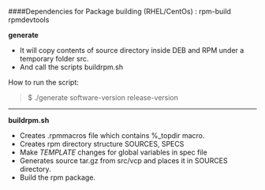 ####Dependencies for Package building (RHEL/CentOs) : rpm-build rpmdevtools

**generate**

* It will copy contents of source directory inside DEB and RPM
  under a temporary folder src.
* And call the scripts buildrpm.sh 

<p> How to run the script: </p>

 > $ ./generate software-version release-version

* * *

**buildrpm.sh**
* Creates .rpmmacros file which contains %_topdir macro.
* Creates rpm directory structure SOURCES, SPECS
* Make *TEMPLATE* changes for global variables in spec file
* Generates source tar.gz from src/vcp and places it in SOURCES directory.
* Build the rpm package.
